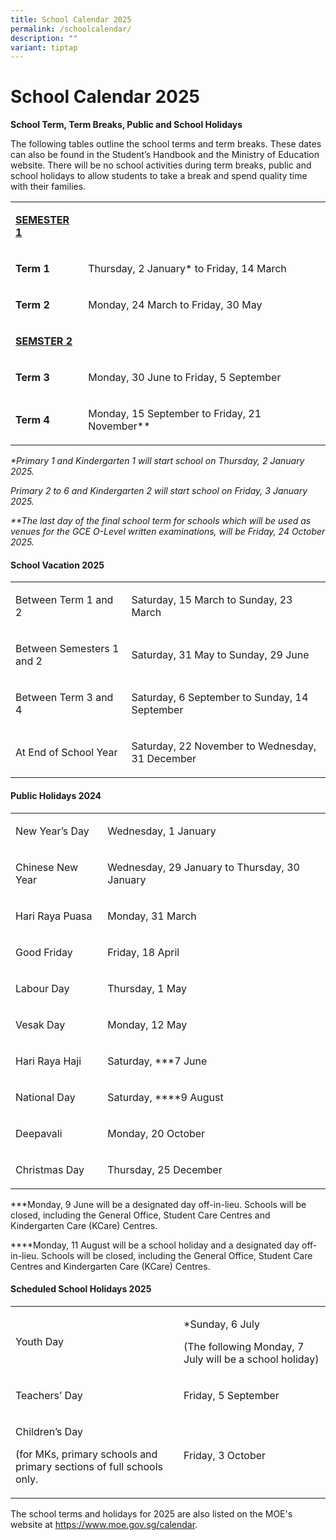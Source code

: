 ```yaml
---
title: School Calendar 2025
permalink: /schoolcalendar/
description: ""
variant: tiptap
---
```

<h1>School Calendar 2025</h1>
<p><strong>School Term, Term Breaks, Public and School Holidays</strong>
</p>
<p>The following tables outline the school terms and term breaks. These dates
can also be found in the Student’s Handbook and the Ministry of Education
website. There will be no school activities during term breaks, public
and school holidays to allow students to take a break and spend quality
time with their families.</p>
<table style="minWidth: 50px">
<colgroup>
<col>
<col>
</colgroup>
<tbody>
<tr>
<td rowspan="1" colspan="1">
<p><strong><u>SEMESTER 1</u></strong>
</p>
</td>
<td rowspan="1" colspan="1">
<p></p>
</td>
</tr>
<tr>
<td rowspan="1" colspan="1">
<p><strong>Term 1</strong>
</p>
</td>
<td rowspan="1" colspan="1">
<p>Thursday, 2 January* to Friday, 14 March</p>
</td>
</tr>
<tr>
<td rowspan="1" colspan="1">
<p><strong>Term 2</strong>
</p>
</td>
<td rowspan="1" colspan="1">
<p>Monday, 24 March to Friday, 30 May</p>
</td>
</tr>
<tr>
<td rowspan="1" colspan="1">
<p><strong><u>SEMSTER 2</u></strong>
</p>
</td>
<td rowspan="1" colspan="1">
<p></p>
</td>
</tr>
<tr>
<td rowspan="1" colspan="1">
<p><strong>Term 3</strong>
</p>
</td>
<td rowspan="1" colspan="1">
<p>Monday, 30 June to Friday, 5 September</p>
</td>
</tr>
<tr>
<td rowspan="1" colspan="1">
<p><strong>Term 4</strong>
</p>
</td>
<td rowspan="1" colspan="1">
<p>Monday, 15 September to Friday, 21 November**</p>
</td>
</tr>
</tbody>
</table>
<p><em>*Primary 1 and Kindergarten 1 will start school on Thursday, 2 January 2025.</em>
</p>
<p><em>Primary 2 to 6 and Kindergarten 2 will start school on Friday, 3 January 2025.</em>
</p>
<p><em>**The last day of the final school term for schools which will be used as venues for the GCE O-Level written examinations, will be Friday, 24 October 2025.</em>
</p>
<p></p>
<h4><strong>School Vacation 2025</strong></h4>
<table style="minWidth: 50px">
<colgroup>
<col>
<col>
</colgroup>
<tbody>
<tr>
<td rowspan="1" colspan="1">
<p></p>
<p>Between Term 1 and 2</p>
</td>
<td rowspan="1" colspan="1">
<p>Saturday, 15 March to Sunday, 23 March</p>
</td>
</tr>
<tr>
<td rowspan="1" colspan="1">
<p>Between Semesters 1 and 2</p>
</td>
<td rowspan="1" colspan="1">
<p>Saturday, 31 May to Sunday, 29 June</p>
</td>
</tr>
<tr>
<td rowspan="1" colspan="1">
<p>Between Term 3 and 4</p>
</td>
<td rowspan="1" colspan="1">
<p>Saturday, 6 September to Sunday, 14 September</p>
</td>
</tr>
<tr>
<td rowspan="1" colspan="1">
<p>At End of School Year</p>
</td>
<td rowspan="1" colspan="1">
<p>Saturday, 22 November to Wednesday, 31 December</p>
</td>
</tr>
</tbody>
</table>
<h4><strong>Public Holidays 2024</strong></h4>
<table style="minWidth: 50px">
<colgroup>
<col>
<col>
</colgroup>
<tbody>
<tr>
<td rowspan="1" colspan="1">
<p>New Year’s Day</p>
</td>
<td rowspan="1" colspan="1">
<p>Wednesday, 1 January</p>
</td>
</tr>
<tr>
<td rowspan="1" colspan="1">
<p>Chinese New Year</p>
</td>
<td rowspan="1" colspan="1">
<p>Wednesday, 29 January to Thursday, 30 January</p>
</td>
</tr>
<tr>
<td rowspan="1" colspan="1">
<p>Hari Raya Puasa</p>
</td>
<td rowspan="1" colspan="1">
<p>Monday, 31 March</p>
</td>
</tr>
<tr>
<td rowspan="1" colspan="1">
<p>Good Friday</p>
</td>
<td rowspan="1" colspan="1">
<p>Friday, 18 April</p>
</td>
</tr>
<tr>
<td rowspan="1" colspan="1">
<p>Labour Day</p>
</td>
<td rowspan="1" colspan="1">
<p>Thursday, 1 May</p>
</td>
</tr>
<tr>
<td rowspan="1" colspan="1">
<p>Vesak Day</p>
</td>
<td rowspan="1" colspan="1">
<p>Monday, 12 May</p>
</td>
</tr>
<tr>
<td rowspan="1" colspan="1">
<p>Hari Raya Haji</p>
</td>
<td rowspan="1" colspan="1">
<p>Saturday, ***7 June</p>
</td>
</tr>
<tr>
<td rowspan="1" colspan="1">
<p>National Day</p>
</td>
<td rowspan="1" colspan="1">
<p>Saturday, ****9 August</p>
</td>
</tr>
<tr>
<td rowspan="1" colspan="1">
<p>Deepavali</p>
</td>
<td rowspan="1" colspan="1">
<p>Monday, 20 October</p>
</td>
</tr>
<tr>
<td rowspan="1" colspan="1">
<p>Christmas Day</p>
</td>
<td rowspan="1" colspan="1">
<p>Thursday, 25 December</p>
</td>
</tr>
</tbody>
</table>
<p>***Monday, 9 June will be a designated day off-in-lieu. Schools will be
closed, including the General Office, Student Care Centres and Kindergarten
Care (KCare) Centres.</p>
<p>****Monday, 11 August will be a school holiday and a designated day off-in-lieu.
Schools will be closed, including the General Office, Student Care Centres
and Kindergarten Care (KCare) Centres.</p>
<p></p>
<h4><strong>Scheduled School Holidays 2025</strong></h4>
<table style="minWidth: 50px">
<colgroup>
<col>
<col>
</colgroup>
<tbody>
<tr>
<td rowspan="1" colspan="1">
<p>Youth Day</p>
</td>
<td rowspan="1" colspan="1">
<p>*Sunday, 6 July</p>
<p>(The following Monday, 7 July will be a school holiday)</p>
</td>
</tr>
<tr>
<td rowspan="1" colspan="1">
<p>Teachers’ Day</p>
</td>
<td rowspan="1" colspan="1">
<p>Friday, 5 September</p>
</td>
</tr>
<tr>
<td rowspan="1" colspan="1">
<p>Children’s Day</p>
<p>(for MKs, primary schools and primary sections of full schools only.</p>
</td>
<td rowspan="1" colspan="1">
<p>Friday, 3 October</p>
</td>
</tr>
</tbody>
</table>
<p>The school terms and holidays for 2025 are also listed on the MOE's website
at&nbsp;<a href="https://www.moe.gov.sg/calendar" rel="noopener noreferrer nofollow" target="_blank">https://www.moe.gov.sg/calendar</a>.</p>